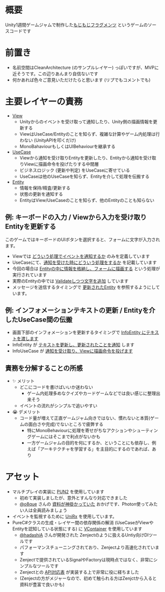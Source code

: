 # 概要
Unity1週間ゲームジャムで制作した[もじもじフラグメンツ](https://unityroom.com/games/word_fragments) というゲームのソースコードです

# 前置き
* 名前空間はCleanArchitecture (のサンプルレイヤー) っぽいですが、MVPに近そうです。この辺りあんまり自信ないです
* 何かあれば色々ご意見いただけたらと思います (リプでもコメントでも)

# 主要レイヤーの責務
* [View](https://github.com/lycoris102/Unity1Week202008_Code/tree/master/Scripts/View) 
    * Unityからのイベントを受け取って通知したり、Unity側の描画情報を更新する
    * ViewはUseCase/Entityのことを知らず、複雑な計算やゲーム内処理は行わない (UnityAPIを叩くだけ)
    * MonoBahaviourもしくはUIBehaviourを継承する
* [UseCase](https://github.com/lycoris102/Unity1Week202008_Code/tree/master/Scripts/UseCase)
    * Viewから通知を受け取りEntityを更新したり、Entityから通知を受け取りViewに描画命令を投げたりする中間層
    * ビジネスロジック (更新や判定) をUseCaseに寄せている
    * UseCaseは他のUseCaseを知らず、Entityを介して処理を伝搬する
* [Entity](https://github.com/lycoris102/Unity1Week202008_Code/tree/master/Scripts/Entity)
    * 情報を保持/精査/更新する
    * 状態の更新を通知する
    * EntityはView/UseCaseのことを知らず、他のEntityのことも知らない

## 例: キーボードの入力 / Viewから入力を受け取りEntityを更新する
このゲームではキーボードのUIボタンを選択すると、フォームに文字が入力されます。

* Viewでは [どういう処理でイベントを通知するか](https://github.com/lycoris102/Unity1Week202008_Code/blob/master/Scripts/View/Main/KeyboardKey.cs#L58-L59) のみを定義しています 
* UseCaseにて、[通知を受けた時にどういう処理をするか](https://github.com/lycoris102/Unity1Week202008_Code/blob/master/Scripts/UseCase/Main/KeyboardUseCase.cs) を記載しています
* 今回の場合は [Entityの中に情報を格納し、フォームに描画する](https://github.com/lycoris102/Unity1Week202008_Code/blob/master/Scripts/UseCase/Main/KeyboardUseCase.cs#L115-L119) という処理が実行されています
* 実際のEntityの中では [Validateしつつ文字を追加](https://github.com/lycoris102/Unity1Week202008_Code/blob/master/Scripts/Entity/KeyboardEntity.cs#L22-L26) しています
* メッセージを送信するタイミングで [更新されたEntity](https://github.com/lycoris102/Unity1Week202008_Code/blob/master/Scripts/UseCase/Main/KeyboardUseCase.cs#L134) を参照するようにしています。

## 例: インフォメーションテキストの更新 / Entityを介したUseCase間の伝搬
* 画面下部のインフォメーションを更新するタイミングで [InfoEntity にテキストを渡します](https://github.com/lycoris102/Unity1Week202008_Code/blob/master/Scripts/UseCase/Main/ResultUseCase.cs#L78)
* InfoEntity が [テキストを更新し、更新されたことを通知](https://github.com/lycoris102/Unity1Week202008_Code/blob/master/Scripts/Entity/InfoEntity.cs#L12-L19) します
* InfoUseCase が [通知を受け取り、Viewに描画命令を投げます](https://github.com/lycoris102/Unity1Week202008_Code/blob/master/Scripts/UseCase/Main/InfoUseCase.cs#L24-L33)

## 責務を分解することの所感
* ✨ メリット
    * どこにコードを書けばいいか迷わない
        * ゲーム内処理多めなクイズやカードゲームなどでは良い感じに整理出来そう
    * イベントの流れがシンプルで追いやすい
* 😭 デメリット
    * コード量が増えて正直ゲームジャム向きではない、慣れないと本質(ゲームの面白さや完成)でないところで疲弊する
        * 特にMonoBehaviourに処理を寄せがちなアクションやシューティングゲームにはそこまで利点がないかも
        * 一方ゲームジャムの目的を何にするか、ということにも依存し、例えば「アーキテクチャを学習する」を主目的にするのであれば、あり

# アセット
* マルチプレイの実装に [PUN2](https://assetstore.unity.com/packages/tools/network/pun-2-free-119922?locale=ja-JP) を使用しています
    * 初めて実装しましたが、意外とすんなり対応できました
    * [@o8que](https://twitter.com/o8que) さんの [資料が神掛かっていた](https://connect.unity.com/p/pun2deshi-meruonraingemukai-fa-ru-men-sono1) おかげです、Photon使ってみたい人は全員読みましょう
* イベントを監視するために [UniRx](https://github.com/neuecc/UniRx) を使用しています。
* PureC#クラスの生成・レイヤー間の依存関係の解消 (UseCaseがViewやEntityを認知している状態にする) に [VContainer](https://github.com/hadashiA/VContainer) を使用しています
    * [@hadashiA](https://twitter.com/hadashiA) さんが開発された Zenjectのように扱えるUntiy向けDIツールです
    * パフォーマンスチューニングされており、Zenjectより高速化されています
    * Zenjectで提供されているSignalやFactoryは現時点ではなく、非常にシンプルなツールです
    * Zenjectとの [API対応表](https://github.com/hadashiA/VContainer#comparing-vcontainer-to-zenject) が実装する上で非常に役に経ちました
    * (Zenjectの方がメジャーなので、初めて触られる方はZenjctから入ると資料が豊富で良いかも)

